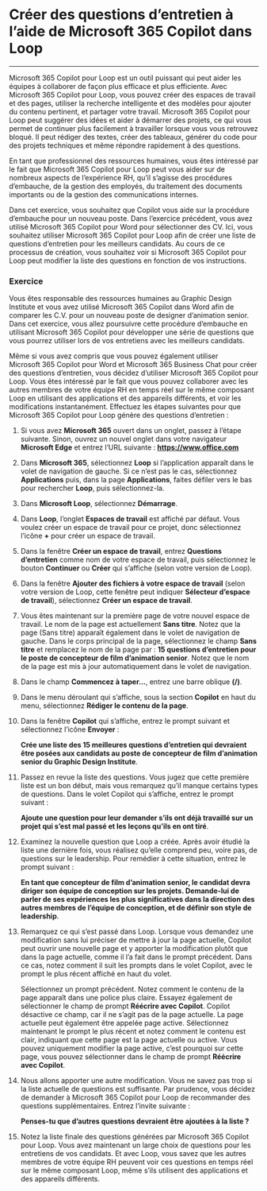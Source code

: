 # Créer des questions d’entretien à l’aide de Microsoft 365 Copilot dans Loop
---
Microsoft 365 Copilot pour Loop est un outil puissant qui peut aider les équipes à collaborer de façon plus efficace et plus efficiente. Avec Microsoft 365 Copilot pour Loop, vous pouvez créer des espaces de travail et des pages, utiliser la recherche intelligente et des modèles pour ajouter du contenu pertinent, et partager votre travail. Microsoft 365 Copilot pour Loop peut suggérer des idées et aider à démarrer des projets, ce qui vous permet de continuer plus facilement à travailler lorsque vous vous retrouvez bloqué. Il peut rédiger des textes, créer des tableaux, générer du code pour des projets techniques et même répondre rapidement à des questions.

En tant que professionnel des ressources humaines, vous êtes intéressé par le fait que Microsoft 365 Copilot pour Loop peut vous aider sur de nombreux aspects de l’expérience RH, qu’il s’agisse des procédures d’embauche, de la gestion des employés, du traitement des documents importants ou de la gestion des communications internes.

Dans cet exercice, vous souhaitez que Copilot vous aide sur la procédure d’embauche pour un nouveau poste. Dans l’exercice précédent, vous avez utilisé Microsoft 365 Copilot pour Word pour sélectionner des CV. Ici, vous souhaitez utiliser Microsoft 365 Copilot pour Loop afin de créer une liste de questions d’entretien pour les meilleurs candidats. Au cours de ce processus de création, vous souhaitez voir si Microsoft 365 Copilot pour Loop peut modifier la liste des questions en fonction de vos instructions.

### Exercice

Vous êtes responsable des ressources humaines au Graphic Design Institute et vous avez utilisé Microsoft 365 Copilot dans Word afin de comparer les C.V. pour un nouveau poste de designer d’animation senior. Dans cet exercice, vous allez poursuivre cette procédure d’embauche en utilisant Microsoft 365 Copilot pour développer une série de questions que vous pourrez utiliser lors de vos entretiens avec les meilleurs candidats.

Même si vous avez compris que vous pouvez également utiliser Microsoft 365 Copilot pour Word et Microsoft 365 Business Chat pour créer des questions d’entretien, vous décidez d’utiliser Microsoft 365 Copilot pour Loop. Vous êtes intéressé par le fait que vous pouvez collaborer avec les autres membres de votre équipe RH en temps réel sur le même composant Loop en utilisant des applications et des appareils différents, et voir les modifications instantanément. Effectuez les étapes suivantes pour que Microsoft 365 Copilot pour Loop génère des questions d’entretien :

1.  Si vous avez **Microsoft 365** ouvert dans un onglet, passez à l’étape suivante. Sinon, ouvrez un nouvel onglet dans votre navigateur **Microsoft Edge** et entrez l’URL suivante : **https://www.office.com**
2.  Dans **Microsoft 365**, sélectionnez **Loop** si l’application apparaît dans le volet de navigation de gauche. Si ce n’est pas le cas, sélectionnez **Applications** puis, dans la page **Applications**, faites défiler vers le bas pour rechercher **Loop**, puis sélectionnez-la.
3.  Dans **Microsoft Loop**, sélectionnez **Démarrage**.
4.  Dans **Loop**, l’onglet **Espaces de travail** est affiché par défaut. Vous voulez créer un espace de travail pour ce projet, donc sélectionnez l’icône **+** pour créer un espace de travail.
5.  Dans la fenêtre **Créer un espace de travail**, entrez **Questions d’entretien** comme nom de votre espace de travail, puis sélectionnez le bouton **Continuer** ou **Créer** qui s’affiche (selon votre version de Loop).
6.  Dans la fenêtre **Ajouter des fichiers à votre espace de travail** (selon votre version de Loop, cette fenêtre peut indiquer **Sélecteur d’espace de travail**), sélectionnez **Créer un espace de travail**.
7.  Vous êtes maintenant sur la première page de votre nouvel espace de travail. Le nom de la page est actuellement **Sans titre**. Notez que la page (Sans titre) apparaît également dans le volet de navigation de gauche. Dans le corps principal de la page, sélectionnez le champ **Sans titre** et remplacez le nom de la page par : **15 questions d’entretien pour le poste de concepteur de film d’animation senior**. Notez que le nom de la page est mis à jour automatiquement dans le volet de navigation.
8.  Dans le champ **Commencez à taper...**, entrez une barre oblique **(/)**.
9.  Dans le menu déroulant qui s’affiche, sous la section **Copilot** en haut du menu, sélectionnez **Rédiger le contenu de la page**.
10. Dans la fenêtre **Copilot** qui s’affiche, entrez le prompt suivant et sélectionnez l’icône **Envoyer** :
    
    **Crée une liste des 15 meilleures questions d’entretien qui devraient être posées aux candidats au poste de concepteur de film d’animation senior du Graphic Design Institute**.
11. Passez en revue la liste des questions. Vous jugez que cette première liste est un bon début, mais vous remarquez qu’il manque certains types de questions. Dans le volet Copilot qui s’affiche, entrez le prompt suivant :
    
    **Ajoute une question pour leur demander s’ils ont déjà travaillé sur un projet qui s’est mal passé et les leçons qu’ils en ont tiré**.
12. Examinez la nouvelle question que Loop a créée. Après avoir étudié la liste une dernière fois, vous réalisez qu’elle comprend peu, voire pas, de questions sur le leadership. Pour remédier à cette situation, entrez le prompt suivant :
    
    **En tant que concepteur de film d’animation senior, le candidat devra diriger son équipe de conception sur les projets. Demande-lui de parler de ses expériences les plus significatives dans la direction des autres membres de l’équipe de conception, et de définir son style de leadership**.
13. Remarquez ce qui s’est passé dans Loop. Lorsque vous demandez une modification sans lui préciser de mettre à jour la page actuelle, Copilot peut ouvrir une nouvelle page et y apporter la modification plutôt que dans la page actuelle, comme il l’a fait dans le prompt précédent. Dans ce cas, notez comment il suit les prompts dans le volet Copilot, avec le prompt le plus récent affiché en haut du volet.
    
    Sélectionnez un prompt précédent. Notez comment le contenu de la page apparaît dans une police plus claire. Essayez également de sélectionner le champ de prompt **Réécrire avec Copilot**. Copilot désactive ce champ, car il ne s’agit pas de la page actuelle. La page actuelle peut également être appelée page active. Sélectionnez maintenant le prompt le plus récent et notez comment le contenu est clair, indiquant que cette page est la page actuelle ou active. Vous pouvez uniquement modifier la page active, c’est pourquoi sur cette page, vous pouvez sélectionner dans le champ de prompt **Réécrire avec Copilot**.
14. Nous allons apporter une autre modification. Vous ne savez pas trop si la liste actuelle de questions est suffisante. Par prudence, vous décidez de demander à Microsoft 365 Copilot pour Loop de recommander des questions supplémentaires. Entrez l’invite suivante :
    
    **Penses-tu que d’autres questions devraient être ajoutées à la liste ?**
15. Notez la liste finale des questions générées par Microsoft 365 Copilot pour Loop. Vous avez maintenant un large choix de questions pour les entretiens de vos candidats. Et avec Loop, vous savez que les autres membres de votre équipe RH peuvent voir ces questions en temps réel sur le même composant Loop, même s’ils utilisent des applications et des appareils différents.
